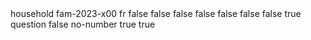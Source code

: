 <!-- MENAGES CATi et CAPI - A MODIFIER :         Campagne ---->
<ENOParameters>
   <Parameters>
      <Context>household</Context>
      <Campagne>fam-2023-x00</Campagne>                                  <!-- nom de la campagne ---->
      <Languages>
         <Language>fr</Language>
      </Languages>
      <BeginQuestion>
         <Identification>false</Identification>                          <!-- ajout de la zone commentaires en début de questionnaire :FALSE pour ménages ---->
      </BeginQuestion>
      <EndQuestion>
         <ResponseTimeQuestion>false</ResponseTimeQuestion>            <!-- ajout du temps de remplissage en fin de questionnaire : FALSE pour ménages ---->
         <CommentQuestion>false</CommentQuestion>                      <!-- ajout de la zone commentaires en fin de questionnaire : true sur CAPI CATI---->
      </EndQuestion>
      <lunatic-xml-parameters>
	     <Control>false</Control>                                   <!--  activation des controles ---->
         <Tooltip>false</Tooltip>                                   <!--  activation des infobulles ---->
         <FilterDescription>false</FilterDescription>               <!-- besoin Generic ---->
         <AddFilterResult>false</AddFilterResult>                    <!-- ajout des variables VAR_FILTER_RESULT pour permettre de savoir quelles variables ont été affichées à l'enquêté---->
		 <MissingVar>true</MissingVar>                              <!-- ajout des variables VAR_MISSING pour enregistrer le NSP/REFUS---->
         <Pagination>question</Pagination>                         <!-- Pagination : une question par page ---->
		 <UnusedVars>false</UnusedVars>								<!-- Conservation des seules variables utilisées en collecte : FALSE toujours ----> 
      </lunatic-xml-parameters>
      <Numerotation>
         <QuestNum>no-number</QuestNum>							<!-- Numérotation des questions : continu (all), par séquence (module), aucune (no-number) ---->
         <SeqNum>true</SeqNum>						         	<!-- Numérotation des séquences ---->
         <PreQuestSymbol>true</PreQuestSymbol>					<!-- Symbole avant les questions ---->
      </Numerotation>
   </Parameters>
</ENOParameters>
